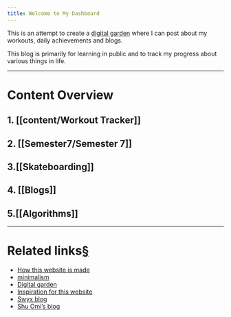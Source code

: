 ```yaml
---
title: Welcome to My Dashboard
---
```

This is an attempt to create a [digital garden](https://maggieappleton.com/garden-history) where I can post about my workouts, daily achievements and blogs. 

This blog is primarily for learning in public and to track my progress about various things in life.


---
# Content Overview
## 1. [[content/Workout Tracker]]


## 2. [[Semester7/Semester 7]]

## 3.[[Skateboarding]]

## 4. [[Blogs]]

## 5.[[Algorithms]]

---
# Related links[§](https://glitchdawg.github.io/parnassus/#related-links)

- [How this website is made](https://quartz.jzhao.xyz/)
- [minimalism](https://en.wikipedia.org/wiki/Minimalism)
- [Digital garden](https://maggieappleton.com/garden-history)
- [Inspiration for this website](https://www.youtube.com/redirect?event=video_description&redir_token=QUFFLUhqblN6VHI2c3BTUF9JN21tR1ZOYjI2RWttd2c4UXxBQ3Jtc0ttS3I0MDVSX1FvT29adTFmNHE3aF9yNWpxa2M4VXdVRVV3YXM0MDZELWRXU095WDRqLWI4MWZiaVU2Yy1KeHhPRHFCT1d2eU1Qc1NNUGF1b0xYdmJfMXJnYmREb25FZ0s4Z1FzLTFRc3BYa2FJeGJOdw&q=https%3A%2F%2Fnotes.nicolevanderhoeven.com%2FHow%2Bto%2Bpublish%2BObsidian%2Bnotes%2Bwith%2BQuartz%2Bon%2BGitHub%2BPages&v=6s6DT1yN4dw)
- [Swyx blog](https://www.swyx.io/learn-in-public)
- [Shu Omi’s blog](https://medium.com/my-learning-journal/why-you-should-learn-in-public-4fd3a6239549)